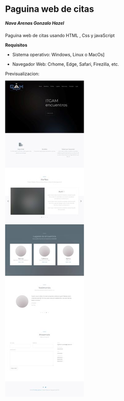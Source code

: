 # Paguina web de citas
##### Nava Arenas Gonzalo Hazel
Paguina web de citas usando HTML , Css y javaScript

**Requisitos**
- Sistema operativo: Windows, Linux o MacOs]

- Navegador Web: Crhome, Edge, Safari, Firezilla, etc.


Previsualizacion:

![Previsualizacion](https://github.com/GonzaloHazel/Pcitas/blob/main/assets/images/preview.jpg)
